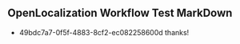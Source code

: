 ## OpenLocalization Workflow Test MarkDown
* 49bdc7a7-0f5f-4883-8cf2-ec082258600d thanks!

<!--HONumber=Aug16_HO5-->



